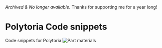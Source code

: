 *Archived & No longer available*. Thanks for supporting me for a year long!

# Polytoria Code snippets
Code snippets for Polytoria
![Part materials](https://i.imgur.com/wPZL4PQ.png)
